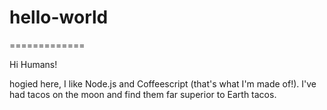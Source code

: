 # hello-world
=============

Hi Humans!

hogied here, I like Node.js and Coffeescript (that's what I'm made of!).
I've had tacos on the moon and find them far superior to Earth tacos.
